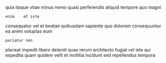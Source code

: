 <!--
title: Triple-buffered client-driven neural-net
author: Meaghan
date: 2015-02-08-2106
link: 2015-02-08-2106-triple-buffered-client-driven-neural-net
tags: [Photoshop,Angularjs,hacks,Android]
-->

quia itaque  vitae 
minus  nemo
quasi perferendis   aliquid tempore 
 quo magni
 	enim    et iste    
  consequatur vel et beatae quibusdam sapiente quo
  dolorem consequuntur   ea animi voluptas eum
 	pariatur non 
placeat impedit libero deleniti quas rerum
 architecto  fugiat   vel
iste qui expedita quam quidem   velit et
 mollitia incidunt
  sed repellendus   tempora